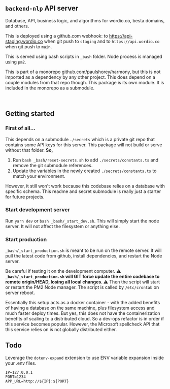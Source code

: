 ## `backend-nlp` API server

Database, API, business logic, and algorithms for wordio.co, besta.domains, and others.

This is deployed using a github.com webhook: to https://api-staging.wordio.co when git push to `staging` and to `https://api.wordio.co` when git push to `main`.

This is served using bash scripts in `_bash` folder. Node process is managed using `pm2`.

This is part of a monorepo github.com/paulshorey/harmony, but this is not imported as a dependency by any other project. This does depend on a couple modules from that repo though. This package is its own module. It is included in the monorepo as a submodule.

<br />

## Getting started

### First of all...

This depends on a submodule `./secrets` which is a private git repo that contains some API keys for this server. This package will not build or serve without that folder. **So,**

1. Run `bash _bash/reset-secrets.sh` to add `./secrets/constants.ts` and remove the git submodule references.
2. Update the variables in the newly created `./secrets/constants.ts` to match your environment.

However, it still won't work because this codebase relies on a database with specific schema. This readme and secret submodule is really just a starter for future projects.

### Start development server

Run `yarn dev` or `bash _bash/_start_dev.sh`. This will simply start the node server. It will not affect the filesystem or anything else.

### Start production

`_bash/_start_production.sh` is meant to be run on the remote server. It will pull the latest code from github, install dependencies, and restart the Node server.

Be careful if testing it on the development computer. **⚠️ `_bash/_start_production.sh` will GIT force update the entire codebase to remote origin/HEAD, losing all local changes. ⚠️** Then the script will start or restart the PM2 Node manager. The script is called by `/etc/crontab` on server reboot.

Essentially this setup acts as a docker container - with the added benefits of having a database on the same machine, plus filesystem access and much faster deploy times. But yes, this does not have the containerization benefits of scaling to a distributed cloud. So a dev-ops refactor is in order if this service becomes popular. However, the Microsoft spellcheck API that this service relies on is not globally distributed either.

## Todo

Leverage the `dotenv-expand` extension to use ENV variable expansion inside your .env files.

```
IP=127.0.0.1
PORT=1234
APP_URL=http://${IP}:${PORT}
```
